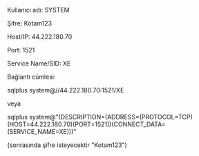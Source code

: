 Kullanıcı adı: SYSTEM

Şifre: Kotam123

Host/IP: 44.222.180.70

Port: 1521

Service Name/SID: XE

Bağlantı cümlesi:

sqlplus system@//44.222.180.70:1521/XE

veya

sqlplus system@"(DESCRIPTION=(ADDRESS=(PROTOCOL=TCP)(HOST=44.222.180.70)(PORT=1521))(CONNECT_DATA=(SERVICE_NAME=XE)))"

(sonrasında şifre isteyecektir "Kotam123")
